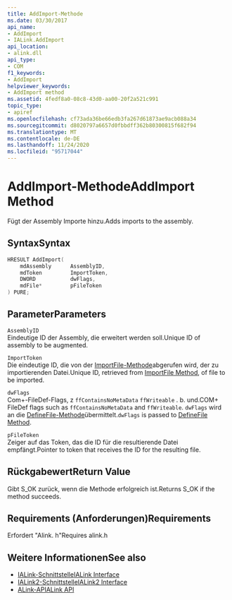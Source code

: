 ```yaml
---
title: AddImport-Methode
ms.date: 03/30/2017
api_name:
- AddImport
- IALink.AddImport
api_location:
- alink.dll
api_type:
- COM
f1_keywords:
- AddImport
helpviewer_keywords:
- AddImport method
ms.assetid: 4fedf8a0-08c8-43d0-aa00-20f2a521c991
topic_type:
- apiref
ms.openlocfilehash: cf73ada36be66edb3fa267d61873ae9acb088a34
ms.sourcegitcommit: d8020797a6657d0fbbdff362b80300815f682f94
ms.translationtype: MT
ms.contentlocale: de-DE
ms.lasthandoff: 11/24/2020
ms.locfileid: "95717044"
---
```

# <a name="addimport-method"></a><span data-ttu-id="dbb14-102">AddImport-Methode</span><span class="sxs-lookup"><span data-stu-id="dbb14-102">AddImport Method</span></span>

<span data-ttu-id="dbb14-103">Fügt der Assembly Importe hinzu.</span><span class="sxs-lookup"><span data-stu-id="dbb14-103">Adds imports to the assembly.</span></span>  
  
## <a name="syntax"></a><span data-ttu-id="dbb14-104">Syntax</span><span class="sxs-lookup"><span data-stu-id="dbb14-104">Syntax</span></span>  
  
```cpp  
HRESULT AddImport(  
    mdAssembly      AssemblyID,  
    mdToken         ImportToken,  
    DWORD           dwFlags,  
    mdFile*         pFileToken  
) PURE;  
```  
  
## <a name="parameters"></a><span data-ttu-id="dbb14-105">Parameter</span><span class="sxs-lookup"><span data-stu-id="dbb14-105">Parameters</span></span>  

 `AssemblyID`  
 <span data-ttu-id="dbb14-106">Eindeutige ID der Assembly, die erweitert werden soll.</span><span class="sxs-lookup"><span data-stu-id="dbb14-106">Unique ID of assembly to be augmented.</span></span>  
  
 `ImportToken`  
 <span data-ttu-id="dbb14-107">Die eindeutige ID, die von der [ImportFile-Methode](importfile-method.md)abgerufen wird, der zu importierenden Datei.</span><span class="sxs-lookup"><span data-stu-id="dbb14-107">Unique ID, retrieved from [ImportFile Method](importfile-method.md), of file to be imported.</span></span>  
  
 `dwFlags`  
 <span data-ttu-id="dbb14-108">Com+-FileDef-Flags, z `ffContainsNoMetaData` `ffWriteable` . b. und.</span><span class="sxs-lookup"><span data-stu-id="dbb14-108">COM+ FileDef flags such as `ffContainsNoMetaData` and `ffWriteable`.</span></span> <span data-ttu-id="dbb14-109">`dwFlags` wird an die [DefineFile-Methode](../metadata/imetadataassemblyemit-definefile-method.md)übermittelt.</span><span class="sxs-lookup"><span data-stu-id="dbb14-109">`dwFlags` is passed to [DefineFile Method](../metadata/imetadataassemblyemit-definefile-method.md).</span></span>  
  
 `pFileToken`  
 <span data-ttu-id="dbb14-110">Zeiger auf das Token, das die ID für die resultierende Datei empfängt.</span><span class="sxs-lookup"><span data-stu-id="dbb14-110">Pointer to token that receives the ID for the resulting file.</span></span>  
  
## <a name="return-value"></a><span data-ttu-id="dbb14-111">Rückgabewert</span><span class="sxs-lookup"><span data-stu-id="dbb14-111">Return Value</span></span>  

 <span data-ttu-id="dbb14-112">Gibt S_OK zurück, wenn die Methode erfolgreich ist.</span><span class="sxs-lookup"><span data-stu-id="dbb14-112">Returns S_OK if the method succeeds.</span></span>  
  
## <a name="requirements"></a><span data-ttu-id="dbb14-113">Requirements (Anforderungen)</span><span class="sxs-lookup"><span data-stu-id="dbb14-113">Requirements</span></span>  

 <span data-ttu-id="dbb14-114">Erfordert "Alink. h"</span><span class="sxs-lookup"><span data-stu-id="dbb14-114">Requires alink.h</span></span>  
  
## <a name="see-also"></a><span data-ttu-id="dbb14-115">Weitere Informationen</span><span class="sxs-lookup"><span data-stu-id="dbb14-115">See also</span></span>

- [<span data-ttu-id="dbb14-116">IALink-Schnittstelle</span><span class="sxs-lookup"><span data-stu-id="dbb14-116">IALink Interface</span></span>](ialink-interface.md)
- [<span data-ttu-id="dbb14-117">IALink2-Schnittstelle</span><span class="sxs-lookup"><span data-stu-id="dbb14-117">IALink2 Interface</span></span>](ialink2-interface.md)
- [<span data-ttu-id="dbb14-118">ALink-API</span><span class="sxs-lookup"><span data-stu-id="dbb14-118">ALink API</span></span>](index.md)
